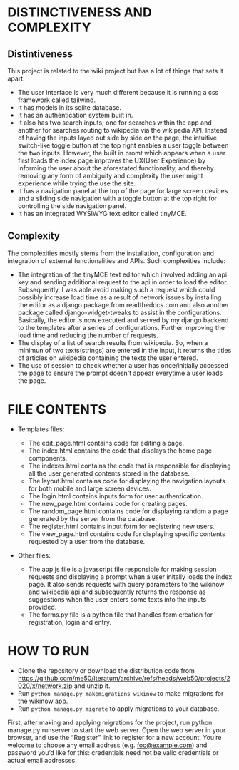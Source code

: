 # DISTINCTIVENESS AND COMPLEXITY

## Distintiveness 
This project is related to the wiki project but has a lot of things that sets it apart.

- The user interface is very much different because it is running a css framework called tailwind.
- It has models in its sqlite database.
- It has an authentication system built in.
- It also has two search inputs; one for searches within the app and another for searches routing to wikipedia via the wikipedia API. Instead of having the inputs layed out side by side on the page, the intuitive switch-like toggle button at the top right enables a user toggle between the two inputs. However, the built in promt which appears when a user first loads the index page improves the UX(User Experience) by informing the user about the aforestated functionality, and thereby removing any form of ambiguity and complexity the user might experience while trying the use the site.
- It has a navigation panel at the top of the page for large screen devices and a sliding side navigation with a toggle button at the top right for controlling the side navigation panel.
- It has an integrated WYSIWYG text editor called tinyMCE.

## Complexity
The complexities mostly stems from the installation, configuration and integration of external functionalities and APIs.
Such complexities include:

- The integration of the tinyMCE text editor which involved adding an api key and sending additional request to the api in order to load the editor. Subsequently, I was able avoid making such a request which could possibly increase load time as a result of network issues by installing the editor as a django package from readthedocs.com and also another package called django-widget-tweaks to assist in the configurations. Basically, the editor is now executed and served by my django backend to the templates after a series of configurations. Further improving the load time and reducing the number of requests.
- The display of a list of search results from wikipedia. So, when a minimun of two texts(strings) are entered in the input, it returns the titles of articles on wikipedia containing the texts the user entered.
- The use of session to check whether a user has once/initially accessed the page to ensure the prompt doesn't appear everytime a user loads the page.

# FILE CONTENTS

- Templates files:
    - The edit_page.html contains code for editing a page.
    - The index.html contains the code that displays the home page components.
    - The indexes.html contains the code that is responsible for displaying all the user generated contents stored in the database.
    - The layout.html contains code for displaying the navigation layouts for both mobile and large screen devices.
    - The login.html contains inputs form for user authentication.
    - The new_page.html contains code for creating pages.
    - The random_page.html contains code for displaying random a page generated by the server from the database.
    - The register.html contains input form for registering new users.
    - The view_page.html contains code for displaying specific contents requested by a user from the database.


- Other files:
    - The app.js file is a javascript file responsible for making session requests and displaying a prompt when a user initally loads the index page. It also sends requests with query parameters to the wikinow and wikipedia api and subsequently returns the response as suggestions when the user enters some texts into the inputs provided.
    - The forms.py file is a python file that handles form creation for registration, login and entry.

# HOW TO RUN
- Clone the repository or download the distribution code from https://github.com/me50/Iteratum/archive/refs/heads/web50/projects/2020/x/network.zip and unzip it.
- Run `python manage.py makemigrations wikinow` to make migrations for the wikinow app.
- Run `python manage.py migrate` to apply migrations to your database.

First, after making and applying migrations for the project, run python manage.py runserver to start the web server. Open the web server in your browser, and use the “Register” link to register for a new account. You’re welcome to choose any email address (e.g. foo@example.com) and password you’d like for this: credentials need not be valid credentials or actual email addresses.

